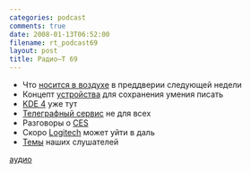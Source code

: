 ```yaml
---
categories: podcast
comments: true
date: 2008-01-13T06:52:00
filename: rt_podcast69
layout: post
title: Радио–Т 69
---
```


- Что [носится в воздухе](http://habrahabr.ru/blog/apple/33774.html) в преддверии следующей недели
- Концепт [устройства](http://hitech.tomsk.ru/newsmobile/6528-udivitelnyjj-konceptualnyjj-kompjuter.html) для сохранения умения писать
- [KDE 4](http://www.kde.org/announcements/4.0/index-ru.php) уже тут
- [Телеграфный сервис](http://roem.ru/2008/01/08/top4top/) не для всех
- Разговоры о [CES](http://www.gazeta.ru/techzone/2008/01/11_a_2541152.shtml)
- Скоро [Logitech](http://www.engadget.com/2008/01/10/microsoft-to-buy-logitech/) может уйти в даль
- [Темы](http://radio-t.com/temi_dlja_vipuskov/temyi-dlya-69/) наших слушателей

[аудио](http://cdn.radio-t.com/rt_podcast69.mp3)
<audio src="http://cdn.radio-t.com/rt_podcast69.mp3" preload="none"></audio>

